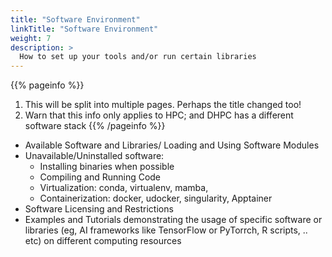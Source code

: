 ```yaml
---
title: "Software Environment"
linkTitle: "Software Environment"
weight: 7
description: >
  How to set up your tools and/or run certain libraries
---
```


{{% pageinfo %}}
1. This will be split into multiple pages. Perhaps the title changed too!
2. Warn that this info only applies to HPC; and DHPC has a different software stack
{{% /pageinfo %}}

* Available Software and Libraries/ Loading and Using Software Modules
* Unavailable/Uninstalled software:
    * Installing binaries when possible
    * Compiling and Running Code
    * Virtualization: conda, virtualenv, mamba, 
    * Containerization: docker, udocker, singularity, Apptainer
* Software Licensing and Restrictions
* Examples and Tutorials demonstrating the usage of specific software or libraries (eg, AI frameworks like TensorFlow or PyTorrch, R scripts, .. etc) on different computing resources 